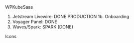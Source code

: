 WPKubeSaas

1. Jetstream Livewire: DONE PRODUCTION
1b. Onboarding
2. Voyager Panel: DONE
3. Waves/Spark: SPARK (DONE)


Icons
